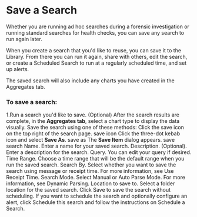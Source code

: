 # Save a Search
Whether you are running ad hoc searches during a forensic investigation or running standard searches for health checks, you can save any search to run again later.

When you create a search that you'd like to reuse, you can save it to the Library. From there you can run it again, share with others, edit the search, or create a Scheduled Search to run at a regularly scheduled time, and set up alerts. 

The saved search will also include any charts you have created in the Aggregates tab. 

### To save a search:

1.Run a search you'd like to save.
(Optional) After the search results are complete, in the **Aggregates tab**, select a chart type to display the data visually. 
Save the search using one of these methods:
Click the save icon on the top right of the search page.
save icon
Click the three-dot kebab icon and select **Save As**.
save as
The **Save Item** dialog appears.
save search
Name. Enter a name for your saved search.
Description. (Optional). Enter a description for the search. 
Query. You can edit your query if desired.
Time Range. Choose a time range that will be the default range when you run the saved search.
Search By. Select whether you want to save the search using message or receipt time. For more information, see Use Receipt Time.
Search Mode. Select Manual or Auto Parse Mode. For more information, see Dynamic Parsing.
Location to save to. Select a folder location for the saved search.
Click Save to save the search without scheduling.  If you want to schedule the search and optionally configure an alert, click Schedule this search and follow the instructions on Schedule a Search. 
